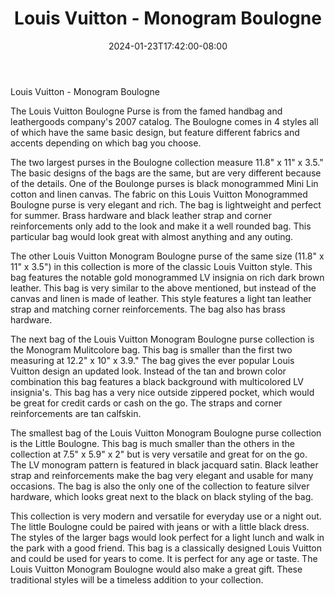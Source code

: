 ﻿---
title: "Louis Vuitton - Monogram Boulogne"
date: 2024-01-23T17:42:00-08:00
description: "Monograms Tips for Web Success"
featured_image: "/images/Monograms.jpg"
tags: ["Monograms"]
---

Louis Vuitton - Monogram Boulogne 

The Louis Vuitton Boulogne Purse is from the famed handbag and leathergoods company's 2007 catalog. The Boulogne comes in 4 styles all of which have the same basic design, but feature different fabrics and accents depending on which bag you choose. 

The two largest purses in the Boulogne collection measure 11.8" x 11" x 3.5." The basic designs of the bags are the same, but are very different because of the details. One of the Boulonge purses is black monogrammed Mini Lin cotton and linen canvas. The fabric on this Louis Vuitton Monogrammed Boulogne purse is very elegant and rich. The bag is lightweight and perfect for summer. Brass hardware and black leather strap and corner reinforcements only add to the look and make it a well rounded bag. This particular bag would look great with almost anything and any outing. 

The other Louis Vuitton Monogram Boulogne purse of the same size (11.8" x 11" x 3.5") in this collection is more of the classic Louis Vuitton style. This bag features the notable gold monogrammed LV insignia on rich dark brown leather. This bag is very similar to the above mentioned, but instead of the canvas and linen is made of leather. This style features a light tan leather strap and matching corner reinforcements. The bag also has brass hardware. 

The next bag of the Louis Vuitton Monogram Boulogne purse collection is the Monogram Mulitcolore bag. This bag is smaller than the first two measuring at 12.2" x 10" x 3.9." The bag gives the ever popular Louis Vuitton design an updated look. Instead of the tan and brown color combination this bag features a black background with multicolored LV insignia's. This bag has a very nice outside zippered pocket, which would be great for credit cards or cash on the go. The straps and corner reinforcements are tan calfskin.

The smallest bag of the Louis Vuitton Monogram Boulogne purse collection is the Little Boulogne. This bag is much smaller than the others in the collection at 7.5" x 5.9" x 2" but is very versatile and great for on the go. The LV monogram pattern is featured in black jacquard satin. Black leather strap and reinforcements make the bag very elegant and usable for many occasions. The bag is also the only one of the collection to feature silver hardware, which looks great next to the black on black styling of the bag. 

This collection is very modern and versatile for everyday use or a night out. The little Boulogne could be paired with jeans or with a little black dress. The styles of the larger bags would look perfect for a light lunch and walk in the park with a good friend. This bag is a classically designed Louis Vuitton and could be used for years to come. It is perfect for any age or taste. The Louis Vuitton Monogram Boulogne would also make a great gift. These traditional styles will be a timeless addition to your collection.

